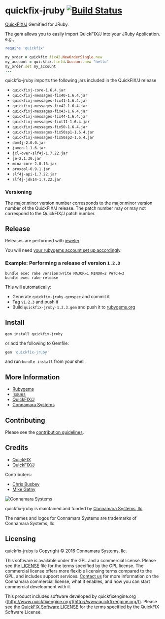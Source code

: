 quickfix-jruby [![Build Status](https://travis-ci.org/connamara/quickfix-jruby.png)](https://travis-ci.org/connamara/quickfix-jruby)
==============

[QuickFIX/J](http://www.quickfixj.org/) Gemified for JRuby.

The gem allows you to easily import QuickFIX/J into your JRuby Application. e.g.,

``` ruby
require 'quickfix'

my_order = quickfix.fix42.NewOrderSingle.new
my_account = quickfix.field.Account.new "hello"
my_order.set my_account
...
```

quickfix-jruby imports the following jars included in the QuickFIX/J release

* `quickfixj-core-1.6.4.jar`
* `quickfixj-messages-fix40-1.6.4.jar`
* `quickfixj-messages-fix41-1.6.4.jar`
* `quickfixj-messages-fix42-1.6.4.jar`
* `quickfixj-messages-fix43-1.6.4.jar`
* `quickfixj-messages-fix44-1.6.4.jar`
* `quickfixj-messages-fixt11-1.6.4.jar`
* `quickfixj-messages-fix50-1.6.4.jar`
* `quickfixj-messages-fix50sp1-1.6.4.jar`
* `quickfixj-messages-fix50sp2-1.6.4.jar`
* `dom4j-2.0.0.jar`
* `jaxen-1.1.6.jar`
* `jcl-over-slf4j-1.7.22.jar`
* `je-2.1.30.jar`
* `mina-core-2.0.16.jar`
* `proxool-0.9.1.jar`
* `slf4j-api-1.7.22.jar`
* `slf4j-jdk14-1.7.22.jar`

### Versioning

The major.minor version number corresponds to the major.minor version number of the QuickFIX/J release.  The patch number may or may not correspond to the QuickFIX/J patch number.

Release
-------

Releases are performed with [jeweler](https://github.com/technicalpickles/jeweler).

You will need [your rubygems account set up accordingly](http://guides.rubygems.org/make-your-own-gem/).

### Example: Performing a release of version `1.2.3`

```shell
bundle exec rake version:write MAJOR=1 MINOR=2 PATCH=3
bundle exec rake release
```

This will automatically:

* Generate `quickfix-jruby.gemspec` and commit it
* Tag `v1.2.3` and push it
* Build `quickfix-jruby-1.2.3.gem` and push it to [rubygems.org](https://rubygems.org/)

Install
-------

```shell
gem install quickfix-jruby
```

or add the following to Gemfile:
```ruby
gem 'quickfix-jruby'
```
and run `bundle install` from your shell.


More Information
----------------

* [Rubygems](https://rubygems.org/gems/quickfix-jruby)
* [Issues](https://github.com/connamara/quickfix-jruby/issues)
* [QuickFIX/J](http://www.quickfixj.org/) 
* [Connamara Systems](http://connamara.com)

Contributing
------------

Please see the [contribution guidelines](https://github.com/connamara/quickfix-jruby/blob/master/CONTRIBUTION_GUIDELINES.md).


Credits
-------

* [QuickFIX](http://www.quickfixengine.org/) 
* [QuickFIX/J](http://www.quickfixj.org/) 

Contributers:

* [Chris Busbey](https://github.com/cbusbey)
* [Mike Gatny](https://github.com/mgatny)

![Connamara Systems](http://www.connamara.com/wp-content/uploads/2016/01/connamara_logo_dark.png)

quickfix-jruby is maintained and funded by [Connamara Systems, llc](http://connamara.com).

The names and logos for Connamara Systems are trademarks of Connamara Systems, llc.

Licensing
---------
quickfix-jruby is Copyright © 2016 Connamara Systems, llc. 

This software is available under the GPL and a commercial license.  Please see the [LICENSE](https://github.com/connamara/quickfix-jruby/blob/master/LICENSE.txt) file for the terms specified by the GPL license.  The commercial license offers more flexible licensing terms compared to the GPL, and includes support services.  [Contact us](mailto:info@connamara.com) for more information on the Connamara commercial license, what it enables, and how you can start commercial development with it.

This product includes software developed by quickfixengine.org ([http://www.quickfixengine.org/](http://www.quickfixengine.org/)). Please see the [QuickFIX Software LICENSE](https://github.com/connamara/quickfix-jruby/blob/master/QUICKFIX_LICENSE.txt) for the terms specified by the QuickFIX Software License.
